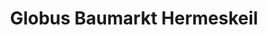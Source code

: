 ---
title: "Globus Baumarkt Hermeskeil"
url: /hermeskeil/globus-baumarkt-hermeskeil/
shop: Baumarkt
---
